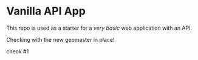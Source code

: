 # Vanilla API App

This repo is used as a starter for a _very basic_ web application with an API.

Checking with the new geomaster in place!

check #1
